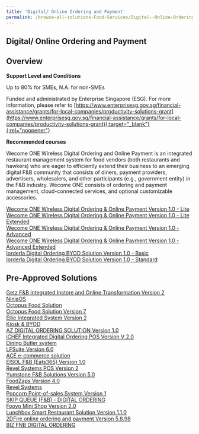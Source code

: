 ```yaml
---
title: 'Digital/ Online Ordering and Payment'
permalink: /browse-all-solutions-Food-Services/Digital--Online-Ordering-and-Payment
---
```


## Digital/ Online Ordering and Payment
## Overview

**Support Level and Conditions**

Up to 80% for SMEs, N.A. for non-SMEs

Funded and administrated by Enterprise Singapore (ESG). For more information, please refer to
[https://www.enterprisesg.gov.sg/financial-assistance/grants/for-local-companies/productivity-solutions-grant](https://www.enterprisesg.gov.sg/financial-assistance/grants/for-local-companies/productivity-solutions-grant){:target="_blank"}{:rel="noopener"}

**Recommended courses**

Wecome ONE Wireless Digital Ordering and Online Payment is an integrated restaurant management system for food vendors (both restaurants and hawkers) who are eager to efficiently extend their business to an emerging digital F&B community that consists of diners, payment providers, advertisers, wholesalers, and other participants (e.g., government entity) in the F&B industry. Wecome ONE consists of ordering and payment management, cloud-connected services, and optional customizable accessories.

<a href='https://www.gobusiness.gov.sg/images/psg/Wecome_20200840_Desensitised_Annex_3_Part_1.pdf'  target='_blank' rel='noopener'>Wecome ONE Wireless Digital Ordering & Online Payment Version 1.0 - Lite</a><br>
<a href='https://www.gobusiness.gov.sg/images/psg/Wecome_20200840_Desensitised_Annex_3_Part_2.pdf'  target='_blank' rel='noopener'>Wecome ONE Wireless Digital Ordering & Online Payment Version 1.0 - Lite Extended</a><br>
<a href='https://www.gobusiness.gov.sg/images/psg/Wecome_20200840_Desensitised_Annex_3_Part_3.pdf'  target='_blank' rel='noopener'>Wecome ONE Wireless Digital Ordering & Online Payment Version 1.0 - Advanced</a><br>
<a href='https://www.gobusiness.gov.sg/images/psg/Wecome_20200840_Desensitised_Annex_3_Part_4.pdf'  target='_blank' rel='noopener'>Wecome ONE Wireless Digital Ordering & Online Payment Version 1.0 - Advanced Extended</a><br>
<a href='https://www.gobusiness.gov.sg/images/psg/Suntoyo_Technology_Desensitised_Annex_3_Part_1.pdf'  target='_blank' rel='noopener'>Iorderla Digital Ordering BYOD Solution Version 1.0 - Basic</a><br>
<a href='https://www.gobusiness.gov.sg/images/psg/Suntoyo_Technology_Desensitised_Annex_3_Part_2.pdf'  target='_blank' rel='noopener'>Iorderla Digital Ordering BYOD Solution Version 1.0 - Standard</a><br>

## Pre-Approved Solutions

<a href='/productivity-solutions-grant/solutionrepo/solution431' target='_blank'>Getz F&B Integrated Instore and Online Transformation Version 2</a><br>
<a href='/productivity-solutions-grant/solutionrepo/solution511' target='_blank'>NinjaOS</a><br>
<a href='/productivity-solutions-grant/solutionrepo/solution662' target='_blank'>Octopus Food Solution</a><br>
<a href='/productivity-solutions-grant/solutionrepo/solution667' target='_blank'>Octopus Food Solution Version 7</a><br>
<a href='/productivity-solutions-grant/solutionrepo/solution830' target='_blank'>Ellie Integrated System Version 2</a><br>
<a href='/productivity-solutions-grant/solutionrepo/solution976' target='_blank'>Kiosk  & BYOD</a><br>
<a href='/productivity-solutions-grant/solutionrepo/solution981' target='_blank'>AZ DIGITAL ORDERING SOLUTION Version 1.0</a><br>
<a href='/productivity-solutions-grant/solutionrepo/solution991' target='_blank'>iCHEF Integrated Digital Ordering POS Version V 2.0</a><br>
<a href='/productivity-solutions-grant/solutionrepo/solution996' target='_blank'>Dining Butler system </a><br>
<a href='/productivity-solutions-grant/solutionrepo/solution1139' target='_blank'>LFSuite Version 6.0</a><br>
<a href='/productivity-solutions-grant/solutionrepo/solution1299' target='_blank'>ACE e-commerce solution</a><br>
<a href='/productivity-solutions-grant/solutionrepo/solution1441' target='_blank'>EISOL F&B (Eats365) Version 1.0</a><br>
<a href='/productivity-solutions-grant/solutionrepo/solution1795' target='_blank'>Revel Systems POS Version 2</a><br>
<a href='/productivity-solutions-grant/solutionrepo/solution1833' target='_blank'>Yumstone F&B Solutions Version 5.0</a><br>
<a href='/productivity-solutions-grant/solutionrepo/solution1957' target='_blank'>FoodZaps Version 4.0</a><br>
<a href='/productivity-solutions-grant/solutionrepo/solution2060' target='_blank'>Revel Systems</a><br>
<a href='/productivity-solutions-grant/solutionrepo/solution2172' target='_blank'>Popcorn Point-of-sales System Version 1</a><br>
<a href='/productivity-solutions-grant/solutionrepo/solution2198' target='_blank'>SKIP QUEUE (F&B) - DIGITAL ORDERING</a><br>
<a href='/productivity-solutions-grant/solutionrepo/solution2304' target='_blank'>Fooyo Mini Shop Version 2.0</a><br>
<a href='/productivity-solutions-grant/solutionrepo/solution2510' target='_blank'>Lunchbox Smart Restaurant Solution Version 1.1.0</a><br>
<a href='/productivity-solutions-grant/solutionrepo/solution2532' target='_blank'>2DFire online ordering and payment Version 5.8.98</a><br>
<a href='/productivity-solutions-grant/solutionrepo/solution2722' target='_blank'>BIZ FNB DIGITAL ORDERING</a><br>
